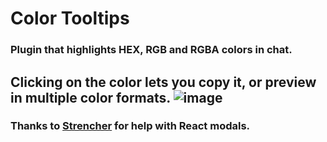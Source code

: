 # Color Tooltips 

### Plugin that highlights HEX, RGB and RGBA colors in chat.

Clicking on the color lets you copy it, or preview in multiple color formats.
![image](https://i.imgur.com/QiT6heo.png)
--------------------------------------------------------------------------------

### Thanks to [Strencher](https://github.com/Strencher) for help with React modals.
